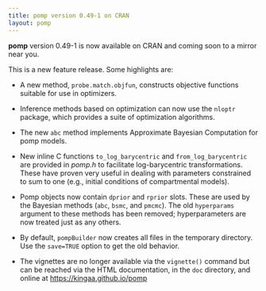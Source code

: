 ```yaml
---
title: pomp version 0.49-1 on CRAN
layout: pomp
---
```


**pomp** version 0.49-1 is now available on CRAN and coming soon to a mirror near you.

<!--more-->

This is a new feature release.  Some highlights are:

- A new method, `probe.match.objfun`, constructs objective functions suitable for use in optimizers.
    
- Inference methods based on optimization can now use the `nloptr` package, which provides a suite of optimization algorithms.

- The new `abc` method implements Approximate Bayesian Computation for pomp models.

- New inline C functions `to_log_barycentric` and `from_log_barycentric` are provided in *pomp.h* to facilitate log-barycentric transformations. 
  These have proven very useful in dealing with parameters constrained to sum to one (e.g., initial conditions of compartmental models).

- Pomp objects now contain `dprior` and `rprior` slots. 
  These are used by the Bayesian methods (`abc`, `bsmc`, and `pmcmc`).
  The old `hyperparams` argument to these methods has been removed; 
  hyperparameters are now treated just as any others.

- By default, `pompBuilder` now creates all files in the temporary directory.
  Use the `save=TRUE` option to get the old behavior.

- The vignettes are no longer available via the `vignette()` command but can be reached via the HTML documentation, in the `doc` directory, and online at https://kingaa.github.io/pomp
